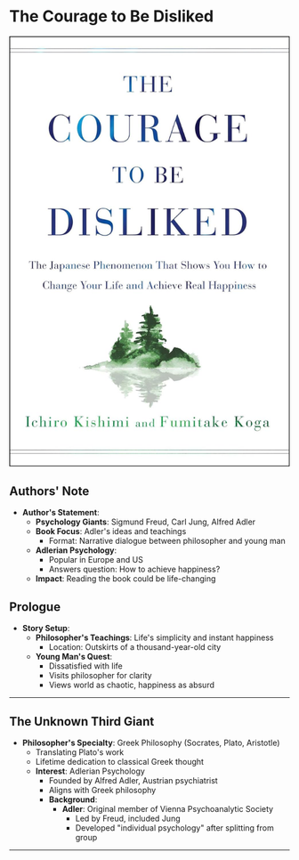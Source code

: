 # The Courage to Be Disliked

![The Courage to Be Disliked]

## Authors' Note

<!-- Sigmund Freud, Carl Jung, and Alfred Adler are all giants in the world of psychology. This book is a distillation of Adler’s philosophical and psychological ideas and teachings, taking the form of a narrative dialogue between a philosopher and a young man.
Adlerian psychology enjoys a broad base of support in Europe and the United States, and presents simple and straightforward answers to the philosophical question: How can one be happy? Adlerian psychology might hold the key. Reading this book could change your life. Now, let us accompany the young man and venture beyond the “door.” -->

- **Author's Statement**:
    - **Psychology Giants**: Sigmund Freud, Carl Jung, Alfred Adler
    - **Book Focus**: Adler's ideas and teachings
        - Format: Narrative dialogue between philosopher and young man
    - **Adlerian Psychology**:
        - Popular in Europe and US
        - Answers question: How to achieve happiness?
    - **Impact**: Reading the book could be life-changing

## Prologue

<!-- On the outskirts of the thousand-year-old city lived a philosopher who taught that the world was simple and that happiness was within the reach of every man, instantly. A young man who was dissatisfied with life went to visit this philosopher to get to the heart of the matter. This youth found the world a chaotic mass of contradictions and, in his anxious eyes, any notion of happiness was completely absurd. -->

- **Story Setup**:
    - **Philosopher's Teachings**: Life's simplicity and instant happiness
        - Location: Outskirts of a thousand-year-old city
    - **Young Man's Quest**:
        - Dissatisfied with life
        - Visits philosopher for clarity
        - Views world as chaotic, happiness as absurd

---

## The Unknown Third Giant

<!-- 
YOUTH: A moment ago, you used the words “another philosophy,” but I’ve
heard that your specialty is in Greek philosophy.

PHILOSOPHER: Yes, Greek philosophy has been central to my life ever since I was
a teenager. The great intellectual gures: Socrates, Plato, Aristotle. I am
translating a work by Plato at the moment, and I expect to spend the rest of my
life studying classical Greek thought.

YOUTH: Well, then what is this “other philosophy”?

PHILOSOPHER: It is a completely new school of psychology that was established
by the Austrian psychiatrist Alfred Adler at the beginning of the twentieth
century. It is generally referred to as Adlerian psychology.

YOUTH: Huh. I never would have imagined that a specialist in Greek philosophy
would be interested in psychology.

PHILOSOPHER: I’m not very familiar with paths taken by other schools of
psychology. However, I think it is fair to say that Adlerian psychology is clearly
in line with Greek philosophy, and that it is a proper eld of study.

YOUTH: I have a passing knowledge of the psychology of Freud and Jung. A
fascinating eld.

PHILOSOPHER: Yes, Freud and Jung are both renowned. Adler was one of the
original core members of the Vienna Psychoanalytic Society, which was led by 
Freud. His ideas were counter to Freud’s, and he split from the group and
proposed an “individual psychology” based on his own original theories.

-->

- **Philosopher's Specialty**: Greek Philosophy (Socrates, Plato, Aristotle)
    - Translating Plato's work
    - Lifetime dedication to classical Greek thought
    - **Interest**: Adlerian Psychology
        - Founded by Alfred Adler, Austrian psychiatrist
        - Aligns with Greek philosophy
        - **Background**:
            - **Adler**: Original member of Vienna Psychoanalytic Society
                - Led by Freud, included Jung
                - Developed "individual psychology" after splitting from group

---

[//]: # (Link References)

[The Courage to Be Disliked]: ./books/the_courage_to_be_disliked/intro.jpg
